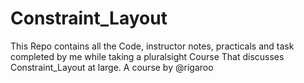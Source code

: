 # Constraint_Layout
This Repo contains  all the Code, instructor notes, practicals and task completed by me while taking a pluralsight Course
That discusses Constraint_Layout at large.  A course by @rigaroo
